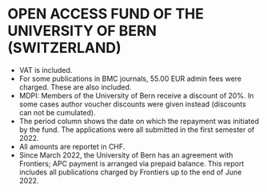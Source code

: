 # OPEN ACCESS FUND OF THE UNIVERSITY OF BERN (SWITZERLAND)

* VAT is included.
* For some publications in BMC journals, 55.00 EUR admin fees were charged. These are also included. 
* MDPI: Members of the University of Bern receive a discount of 20%. In some cases author voucher discounts were given instead (discounts can not be cumulated).
* The period column shows the date on which the repayment was initiated by the fund. The applications were all submitted in the first semester of 2022. 
* All amounts are reportet in CHF. 
* Since March 2022, the University of Bern has an agreement with Frontiers; APC payment is arranged via prepaid balance. This report includes all publications charged by Frontiers up to the end of June 2022.
